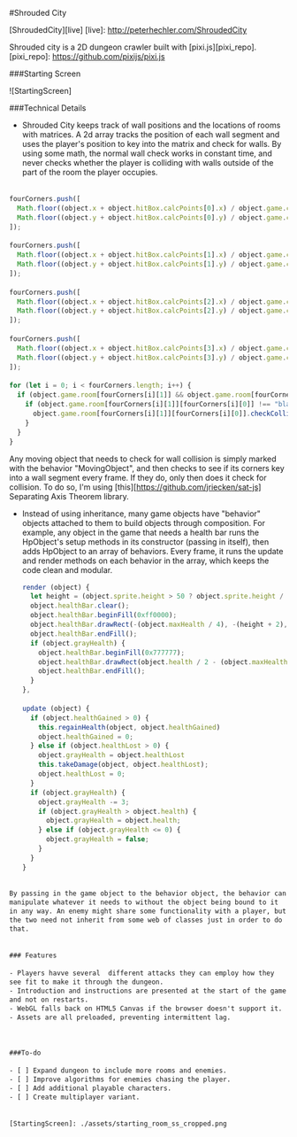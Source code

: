 #Shrouded City

[ShroudedCity][live]
[live]: http://peterhechler.com/ShroudedCity

Shrouded city is a 2D dungeon crawler built with [pixi.js][pixi_repo].
[pixi_repo]: https://github.com/pixijs/pixi.js

###Starting Screen

![StartingScreen]


###Technical Details

- Shrouded City keeps track of wall positions and the locations of rooms with matrices. A 2d array tracks the position of each wall segment and uses the player's position to key into the matrix and check for walls. By using some math, the normal wall check works in constant time, and never checks whether the player is colliding with walls outside of the part of the room the player occupies.
        
```javascript

fourCorners.push([
  Math.floor((object.x + object.hitBox.calcPoints[0].x) / object.game.currentRoom.wallSize),
  Math.floor((object.y + object.hitBox.calcPoints[0].y) / object.game.currentRoom.wallSize)
]);

fourCorners.push([
  Math.floor((object.x + object.hitBox.calcPoints[1].x) / object.game.currentRoom.wallSize),
  Math.floor((object.y + object.hitBox.calcPoints[1].y) / object.game.currentRoom.wallSize)
]);

fourCorners.push([
  Math.floor((object.x + object.hitBox.calcPoints[2].x) / object.game.currentRoom.wallSize),
  Math.floor((object.y + object.hitBox.calcPoints[2].y) / object.game.currentRoom.wallSize)
]);

fourCorners.push([
  Math.floor((object.x + object.hitBox.calcPoints[3].x) / object.game.currentRoom.wallSize),
  Math.floor((object.y + object.hitBox.calcPoints[3].y) / object.game.currentRoom.wallSize)
]);

for (let i = 0; i < fourCorners.length; i++) {
  if (object.game.room[fourCorners[i][1]] && object.game.room[fourCorners[i][1]][fourCorners[i][0]]) {
    if (object.game.room[fourCorners[i][1]][fourCorners[i][0]] !== "blank") {
      object.game.room[fourCorners[i][1]][fourCorners[i][0]].checkCollision(object);
    }
  }
}

```
        

  Any moving object that needs to check for wall collision is simply marked with the behavior "MovingObject", and then checks to see if its corners key into a wall segment every frame. If they do, only then does it check for collision. To do so, I'm using [this][https://github.com/jriecken/sat-js] Separating Axis Theorem library.

- Instead of using inheritance, many game objects have "behavior" objects attached to them to build objects through composition. For example, any object in the game that needs a health bar runs the HpObject's setup methods in its constructor (passing in itself), then adds HpObject to an array of behaviors. Every frame, it runs the update and render methods on each behavior in the array, which keeps the code clean and modular.

  ```javascript
  render (object) {
    let height = (object.sprite.height > 50 ? object.sprite.height / 2 : object.sprite.height);
    object.healthBar.clear();
    object.healthBar.beginFill(0xff0000);
    object.healthBar.drawRect(-(object.maxHealth / 4), -(height + 2), object.health / 2, 10);
    object.healthBar.endFill();
    if (object.grayHealth) {
      object.healthBar.beginFill(0x777777);
      object.healthBar.drawRect(object.health / 2 - (object.maxHealth / 4), -(height + 2), object.grayHealth / 2, 10);
      object.healthBar.endFill();
    }
  },

  update (object) {
    if (object.healthGained > 0) {
      this.regainHealth(object, object.healthGained)
      object.healthGained = 0;
    } else if (object.healthLost > 0) {
      object.grayHealth = object.healthLost
      this.takeDamage(object, object.healthLost);
      object.healthLost = 0;
    }
    if (object.grayHealth) {
      object.grayHealth -= 3;
      if (object.grayHealth > object.health) {
        object.grayHealth = object.health;
      } else if (object.grayHealth <= 0) {
        object.grayHealth = false;
      }
    }
  }

```

By passing in the game object to the behavior object, the behavior can manipulate whatever it needs to without the object being bound to it in any way. An enemy might share some functionality with a player, but the two need not inherit from some web of classes just in order to do that.


### Features

- Players havve several  different attacks they can employ how they see fit to make it through the dungeon.
- Introduction and instructions are presented at the start of the game and not on restarts.
- WebGL falls back on HTML5 Canvas if the browser doesn't support it.
- Assets are all preloaded, preventing intermittent lag.



###To-do

- [ ] Expand dungeon to include more rooms and enemies.
- [ ] Improve algorithms for enemies chasing the player.
- [ ] Add additional playable characters.
- [ ] Create multiplayer variant.


[StartingScreen]: ./assets/starting_room_ss_cropped.png

